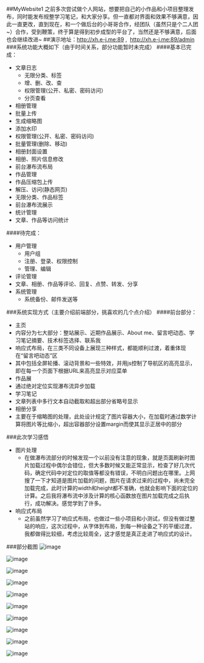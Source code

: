 ##MyWebsite1
之前多次尝试做个人网站，想要把自己的小作品和小项目整理发布，同时能发布规整学习笔记，和大家分享。但一直都对界面和效果不够满意，因此一直更改，直到现在，和一个做后台的小哥哥合作，经团队（虽然只是个二人团~）合作，受到鞭策，终于算是得到初步成型的平台了，当然还是不够满意，后面也会继续改进~
##演示地址：http://xh.e-j.me:89 ,  http://xh.e-j.me:89/admin
###系统功能大概如下（由于时间关系，部分功能暂时未完成）
####基本已完成：
* 文章日志
  * 无限分类、标签
  * 增、删、改、查
  * 权限管理(公开、私密、密码访问）
  * 分页查看
* 相册管理
 * 批量上传
 * 生成缩略图
 * 添加水印
 * 权限管理(公开、私密、密码访问)
 * 批量管理(删除、移动)
 * 相册封面设置
 * 相册、照片信息修改
 * 前台瀑布流布局
* 作品管理
 * 作品压缩包上传
 * 解压、访问(静态网页)
 * 无限分类、作品标签
 * 前台瀑布流展示
* 统计管理
 * 文章、作品等访问统计
 
####待完成：
* 用户管理
  * 用户组
  * 注册、登录、权限控制
  * 管理、编辑
* 评论管理
 * 文章、相册、作品等评论、回复、点赞、转发、分享
* 系统管理
  * 系统备份、邮件发送等
   
###系统实现方式（主要介绍前端部分，挑喜欢的几个点介绍）
####前台部分：
* 主页
 * 内容分为七大部分：整站展示、近期作品展示、About me、留言吧动态、学习笔记摘要、技术标签选择、联系我
 * 响应式布局，在三类不同设备上展现三种样式，都能顺利过渡，着重体现在“留言吧动态”区
 * 其中包括全屏轮播、滚动背景和一些特效，并用js控制了导航区的高亮显示，即在每一个页面下根据URL来高亮显示对应菜单  
* 作品展
 * 通过绝对定位实现瀑布流异步加载
* 学习笔记
 * 文章列表中多行文本自动截取和超出部分省略号显示  
* 相册分享
 * 主要在于缩略图的处理，此处设计规定了图片容器大小，在加载时通过数学计算将图片等比缩小，超出容器部分设置margin而使其显示正居中的部分
  
  
###此次学习感悟
* 图片处理 
  * 在做瀑布流部分的时候发现一个以前没有注意的现象，就是页面刷新时图片加载过程中偶尔会错位，但大多数时候又能正常显示，检查了好几次代码，确定代码中对定位的取值等都没有错误，不明白问题出在哪里。上网搜了一下才知道是图片加载的问题，图片在请求过来的过程中，尚未完全加载完成，此时计算的width和height都不准确，也就会影响下面的定位的计算。之后我将瀑布流中涉及计算的核心函数放在图片加载完成之后执行，成功解决。感觉学到了许多。
* 响应式布局 
  * 之前虽然学习了响应式布局，也做过一些小项目和小测试，但没有做过整站的响应，这次过程中，从字体到布局，到每一种设备之下的平缓过渡，我都做得比较细，考虑比较周全，这才感觉是真正走进了响应式的设计。
   
###部分截图 
![image](https://github.com/aphasic/MyWebsite1/raw/master/screenshot/1.PNG)

![image](https://github.com/aphasic/MyWebsite1/raw/master/screenshot/2.PNG)

![image](https://github.com/aphasic/MyWebsite1/raw/master/screenshot/3.PNG)

![image](https://github.com/aphasic/MyWebsite1/raw/master/screenshot/4.PNG)

![image](https://github.com/aphasic/MyWebsite1/raw/master/screenshot/5.PNG)

![image](https://github.com/aphasic/MyWebsite1/raw/master/screenshot/6.PNG)

![image](https://github.com/aphasic/MyWebsite1/raw/master/screenshot/7.PNG)

![image](https://github.com/aphasic/MyWebsite1/raw/master/screenshot/8.PNG)

![image](https://github.com/aphasic/MyWebsite1/raw/master/screenshot/9.PNG)

![image](https://github.com/aphasic/MyWebsite1/raw/master/screenshot/10.PNG)
